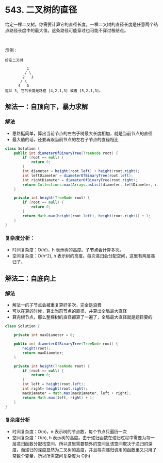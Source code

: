 # 543. 二叉树的直径

给定一棵二叉树，你需要计算它的直径长度。一棵二叉树的直径长度是任意两个结点路径长度中的最大值。这条路径可能穿过也可能不穿过根结点。

 

示例 :
```
给定二叉树

          1
         / \
        2   3
       / \     
      4   5    
返回 3, 它的长度是路径 [4,2,1,3] 或者 [5,2,1,3]。
```

## 解法一：自顶向下，暴力求解

### 解法
- 思路挺简单，算出当前节点的左右子树最大长度相加，就是当前节点的直径
- 最大值的话，还要再跟当前节点的左右子节点的直径相比

```java
class Solution {
    public int diameterOfBinaryTree(TreeNode root) {
        if (root == null) {
            return 0;
        }
        int diameter = height(root.left) + height(root.right);
        int leftDiameter = diameterOfBinaryTree(root.left);
        int rightDiameter = diameterOfBinaryTree(root.right);
        return Collections.max(Arrays.asList(diameter, leftDiameter, rightDiameter));
    }

    private int height(TreeNode root) {
        if (root == null) {
            return 0;
        }
        return Math.max(height(root.left), height(root.right)) + 1;
    }
}
```

### 复杂度分析：
- 时间复杂度：O(h!)，h 表示树的高度。子节点会计算多次。
- 空间复杂度：O(h^2), h 表示树的高度。每次递归会分配空间，这里有两层递归了。

## 解法二：自底向上

### 解法

- 解法一的子节点会被重复算好多次，完全是浪费
- 可以在算的时候，算出当前节点的直径，并算出全局最大直径
- 算完根节点，那么整棵树的直径都算了一遍了，全局最大直径就是题目要的

``` java
class Solution {

    private int maxDiameter = 0;

    public int diameterOfBinaryTree(TreeNode root) {
        height(root);
        return maxDiameter;
    }

    private int height(TreeNode root) {
        if (root == null) {
            return 0;
        }
        int left = height(root.left);
        int right= height(root.right);
        maxDiameter = Math.max(maxDiameter, left + right);
        return Math.max(left, right) + 1;
    }
}
```

### 复杂度分析
- 时间复杂度：O(n)，n 表示树的节点数，每个节点只遍历一次
- 空间复杂度：O(h), h 表示树的高度。由于递归函数在递归过程中需要为每一层递归函数分配栈空间，所以这里需要额外的空间且该空间取决于递归的深度，而递归的深度显然为二叉树的高度，并且每次递归调用的函数里又只用了常数个变量，所以所需空间复杂度为 O(h)